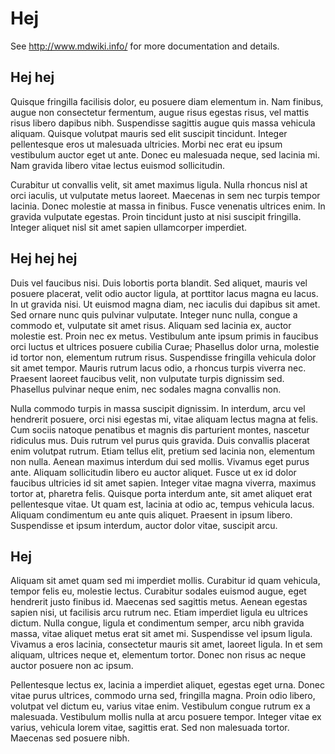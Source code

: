 # Hej

See http://www.mdwiki.info/ for more documentation and details.

## Hej hej

Quisque fringilla facilisis dolor, eu posuere diam elementum in. Nam finibus, augue non consectetur fermentum, augue risus egestas risus, vel mattis risus libero dapibus nibh. Suspendisse sagittis augue quis massa vehicula aliquam. Quisque volutpat mauris sed elit suscipit tincidunt. Integer pellentesque eros ut malesuada ultricies. Morbi nec erat eu ipsum vestibulum auctor eget ut ante. Donec eu malesuada neque, sed lacinia mi. Nam gravida libero vitae lectus euismod sollicitudin.

Curabitur ut convallis velit, sit amet maximus ligula. Nulla rhoncus nisl at orci iaculis, ut vulputate metus laoreet. Maecenas in sem nec turpis tempor lacinia. Donec molestie at massa in finibus. Fusce venenatis ultrices enim. In gravida vulputate egestas. Proin tincidunt justo at nisi suscipit fringilla. Integer aliquet nisl sit amet sapien ullamcorper imperdiet.

## Hej hej hej

Duis vel faucibus nisi. Duis lobortis porta blandit. Sed aliquet, mauris vel posuere placerat, velit odio auctor ligula, at porttitor lacus magna eu lacus. In ut gravida nisi. Ut euismod magna diam, nec iaculis dui dapibus sit amet. Sed ornare nunc quis pulvinar vulputate. Integer nunc nulla, congue a commodo et, vulputate sit amet risus. Aliquam sed lacinia ex, auctor molestie est. Proin nec ex metus. Vestibulum ante ipsum primis in faucibus orci luctus et ultrices posuere cubilia Curae; Phasellus dolor urna, molestie id tortor non, elementum rutrum risus. Suspendisse fringilla vehicula dolor sit amet tempor. Mauris rutrum lacus odio, a rhoncus turpis viverra nec. Praesent laoreet faucibus velit, non vulputate turpis dignissim sed. Phasellus pulvinar neque enim, nec sodales magna convallis non.

Nulla commodo turpis in massa suscipit dignissim. In interdum, arcu vel hendrerit posuere, orci nisi egestas mi, vitae aliquam lectus magna at felis. Cum sociis natoque penatibus et magnis dis parturient montes, nascetur ridiculus mus. Duis rutrum vel purus quis gravida. Duis convallis placerat enim volutpat rutrum. Etiam tellus elit, pretium sed lacinia non, elementum non nulla. Aenean maximus interdum dui sed mollis. Vivamus eget purus ante. Aliquam sollicitudin libero eu auctor aliquet. Fusce ut ex id dolor faucibus ultricies id sit amet sapien. Integer vitae magna viverra, maximus tortor at, pharetra felis. Quisque porta interdum ante, sit amet aliquet erat pellentesque vitae. Ut quam est, lacinia at odio ac, tempus vehicula lacus. Aliquam condimentum eu ante quis aliquet. Praesent in ipsum libero. Suspendisse et ipsum interdum, auctor dolor vitae, suscipit arcu.


## Hej 

Aliquam sit amet quam sed mi imperdiet mollis. Curabitur id quam vehicula, tempor felis eu, molestie lectus. Curabitur sodales euismod augue, eget hendrerit justo finibus id. Maecenas sed sagittis metus. Aenean egestas sapien nisi, ut facilisis arcu rutrum nec. Etiam imperdiet ligula eu ultrices dictum. Nulla congue, ligula et condimentum semper, arcu nibh gravida massa, vitae aliquet metus erat sit amet mi. Suspendisse vel ipsum ligula. Vivamus a eros lacinia, consectetur mauris sit amet, laoreet ligula. In et sem aliquam, ultrices neque et, elementum tortor. Donec non risus ac neque auctor posuere non ac ipsum.

Pellentesque lectus ex, lacinia a imperdiet aliquet, egestas eget urna. Donec vitae purus ultrices, commodo urna sed, fringilla magna. Proin odio libero, volutpat vel dictum eu, varius vitae enim. Vestibulum congue rutrum ex a malesuada. Vestibulum mollis nulla at arcu posuere tempor. Integer vitae ex varius, vehicula lorem vitae, sagittis erat. Sed non malesuada tortor. Maecenas sed posuere nibh.


